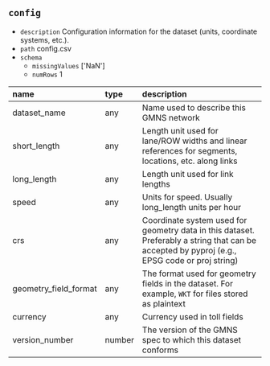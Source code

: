 ## `config`
  - `description` Configuration information for the dataset (units, coordinate systems, etc.).
  - `path` config.csv
  - `schema`
      - `missingValues` ['NaN']
    - `numRows` 1

  | name                  | type   | description                                                                                                                                   |
|:----------------------|:-------|:----------------------------------------------------------------------------------------------------------------------------------------------|
| dataset_name          | any    | Name used to describe this GMNS network                                                                                                       |
| short_length          | any    | Length unit used for lane/ROW widths and linear references for segments, locations, etc. along links                                          |
| long_length           | any    | Length unit used for link lengths                                                                                                             |
| speed                 | any    | Units for speed. Usually long_length units per hour                                                                                           |
| crs                   | any    | Coordinate system used for geometry data in this dataset. Preferably a string that can be accepted by pyproj (e.g., EPSG code or proj string) |
| geometry_field_format | any    | The format used for geometry fields in the dataset. For example, `WKT` for files stored as plaintext                                          |
| currency              | any    | Currency used in toll fields                                                                                                                  |
| version_number        | number | The version of the GMNS spec to which this dataset conforms                                                                                   |